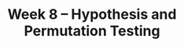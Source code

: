 ---
title: Week 8 – Hypothesis and Permutation Testing
weekNumber: 8
days:
    - date: 2025-2-24
      events: 
        - name: LEC 19
          type: lecture
          title: Hypothesis Testing
          url:
          html:
          podcast:
          readings:
            - name: CIT 11.3
              url: https://inferentialthinking.com/chapters/11/3/Decisions_and_Uncertainty.html
          keywords: null and alternative hypotheses, test statistic, fair or unfair coin
        - name: DISC 9
          type: disc
          title: Practice Problems
          url:
    - date: 2025-2-25
      events:
        - name: HW 5
          type: hw
          title: The Normal Distribution and the Central Limit Theorem
          url: http://datahub.ucsd.edu/user-redirect/git-sync?repo=https://github.com/dsc-courses/dsc10-2025-wi&subPath=homeworks/hw05/hw05.ipynb
    - date: 2025-2-26
      events: 
        - name: LEC 20
          type: lecture
          title: Hypothesis Testing and Total Variation Distance
          url:
          html:
          podcast:
          readings:
            - name: CIT 11.2
              url: https://inferentialthinking.com/chapters/11/2/Multiple_Categories.html
            - name: 11.4
              url: https://inferentialthinking.com/chapters/11/4/Error_Probabilities.html
          keywords: fair or unfair coin, p-value, midterm exam scores, Alameda County jury, TVD
        - name: QUIZ 3
          type: quiz
          title: Quiz 3 covers Lectures 13-17
    - date: 2025-2-28
      events: 
        - name: LEC 21
          type: lecture
          title: TVD, Hypothesis Testing, and Permutation Testing
          url:
          html:
          podcast:
          readings:
            - name: CIT 12.0-12.1
              url: https://inferentialthinking.com/chapters/12/Comparing_Two_Samples.html
          keywords: confidence intervals for hypothesis testing, body temperature, smoking/babies
    - date: 2025-3-1
      events:
        - name: LAB 6
          type: lab
          title: Hypothesis Testing
          url: http://datahub.ucsd.edu/user-redirect/git-sync?repo=https://github.com/dsc-courses/dsc10-2025-wi&subPath=labs/lab06/lab06.ipynb
---
